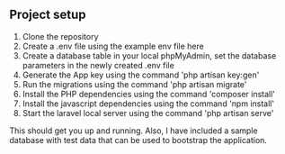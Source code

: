 ## Project setup

1. Clone the repository
2. Create a .env file using the example env file here
3. Create a database table in your local phpMyAdmin, set the database parameters in the newly created .env file
4. Generate the App key using the command 'php artisan key:gen'
5. Run the migrations using the command 'php artisan migrate'
6. Install the PHP dependencies using the command 'composer install'
7. Install the javascript dependencies using the command 'npm install'
8. Start the laravel local server using the command 'php artisan serve'

This should get you up and running. Also, I have included a sample database with test data that can be used to bootstrap the application.
